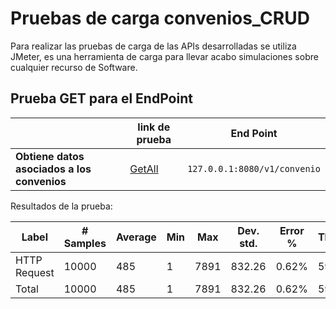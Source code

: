 # **Pruebas de carga convenios_CRUD**
Para realizar las pruebas de carga de las APIs desarrolladas se utiliza JMeter, es una herramienta de carga para llevar acabo simulaciones sobre cualquier recurso de Software. 

## Prueba GET para el EndPoint 

|                |link de prueba                  |End Point|
|----------------|-------------------------------|------------------------|
| **Obtiene datos asociados a los convenios** |[GetAll](http://127.0.0.1:8082/v1/convenio)| `127.0.0.1:8080/v1/convenio` |

Resultados de la prueba:

|Label       | # Samples    | Average | Min |  Max | Dev. std. | Error % | Throughput | Received KB/sec | Sent KB/sec| Avg.Bytes|
|------------|--------------|---------|-----|------|-----------|---------|------------|-----------------|------------|----------|
|HTTP Request|10000         |485    |1   |7891 | 832.26 | 0.62%   |593.2 /sec   |  260.43          |  75.30      | 449.6   |
|Total|10000         |485    |1   |7891 | 832.26 | 0.62%   |593.2 /sec   |  260.43          |  75.30      | 449.6   |
